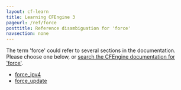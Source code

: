 ```yaml
---
layout: cf-learn
title: Learning CFEngine 3
pageurl: /ref/force
posttitle: Reference disambiguation for 'force'
navsection: none
---
```


The term 'force' could refer to several sections in the documentation. Please choose one below, or
[search the CFEngine documentation for 'force'](http://cfengine.com/docs/3.5/search.html?q=force).

- [force_ipv4](http://cfengine.com/docs/3.5/reference-promise-types-files.html#force_ipv4)
- [force_update](http://cfengine.com/docs/3.5/reference-promise-types-files.html#force_update)
